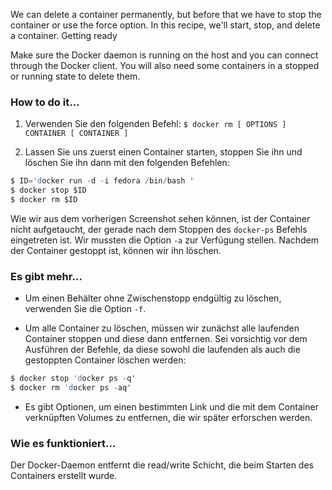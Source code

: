We can delete a container permanently, but before that we have to stop the container or use the force option. In this recipe, we'll start, stop, and delete a container.
Getting ready

Make sure the Docker daemon is running on the host and you can connect through the Docker client. You will also need some containers in a stopped or running state to delete them.

### How to do it…

1. Verwenden Sie den folgenden Befehl:
`$ docker rm [ OPTIONS ] CONTAINER [ CONTAINER ]`

2. Lassen Sie uns zuerst einen Container starten, stoppen Sie ihn und löschen Sie ihn dann mit den folgenden Befehlen:

```s
$ ID='docker run -d -i fedora /bin/bash '
$ docker stop $ID
$ docker rm $ID
```

Wie wir aus dem vorherigen Screenshot sehen können, ist der Container nicht aufgetaucht, der gerade nach dem Stoppen des `docker-ps` Befehls eingetreten ist. Wir mussten die Option `-a` zur Verfügung stellen. Nachdem der Container gestoppt ist, können wir ihn löschen.

### Es gibt mehr…

* Um einen Behälter ohne Zwischenstopp endgültig zu löschen, verwenden Sie die Option `-f`.

* Um alle Container zu löschen, müssen wir zunächst alle laufenden Container stoppen und diese dann entfernen. Sei vorsichtig vor dem Ausführen der Befehle, da diese sowohl die laufenden als auch die gestoppten Container löschen werden:

```s
$ docker stop 'docker ps -q'
$ docker rm 'docker ps -aq'
```

* Es gibt Optionen, um einen bestimmten Link und die mit dem Container verknüpften Volumes zu entfernen, die wir später erforschen werden.

### Wie es funktioniert…

Der Docker-Daemon entfernt die  read/write Schicht, die beim Starten des Containers erstellt wurde.
